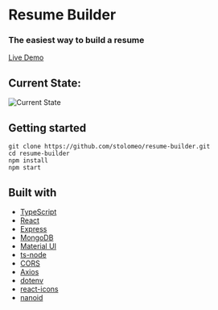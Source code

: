 # Resume Builder

### The easiest way to build a resume

[Live Demo](https://ezcv.app/)

## Current State:

![Current State](./preview.gif)

## Getting started

```
git clone https://github.com/stolomeo/resume-builder.git
cd resume-builder
npm install
npm start
```

## Built with

- [TypeScript](https://www.typescriptlang.org/)
- [React](https://reactjs.org/)
- [Express](https://expressjs.com/)
- [MongoDB](https://www.mongodb.com/)
- [Material UI](https://mui.com/material-ui/)
- [ts-node](https://typestrong.org/ts-node/)
- [CORS](https://www.npmjs.com/package/cors/)
- [Axios](https://www.npmjs.com/package/axios)
- [dotenv](https://www.npmjs.com/package/dotenv)
- [react-icons](https://react-icons.github.io/react-icons/)
- [nanoid](https://www.npmjs.com/package/nanoid)
